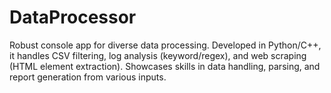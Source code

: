 # DataProcessor
Robust console app for diverse data processing. Developed in Python/C++, it handles CSV filtering, log analysis (keyword/regex), and web scraping (HTML element extraction). Showcases skills in data handling, parsing, and report generation from various inputs.
